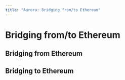 ```yaml
---
title: "Aurora: Bridging from/to Ethereum"
---
```


# Bridging from/to Ethereum

## Bridging from Ethereum

## Bridging to Ethereum
